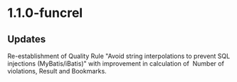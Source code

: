 # 1.1.0-funcrel

## Updates

Re-establishment of Quality Rule "Avoid string interpolations to prevent SQL injections (MyBatis/iBatis)" with improvement in calculation of  Number of violations, Result and Bookmarks.

